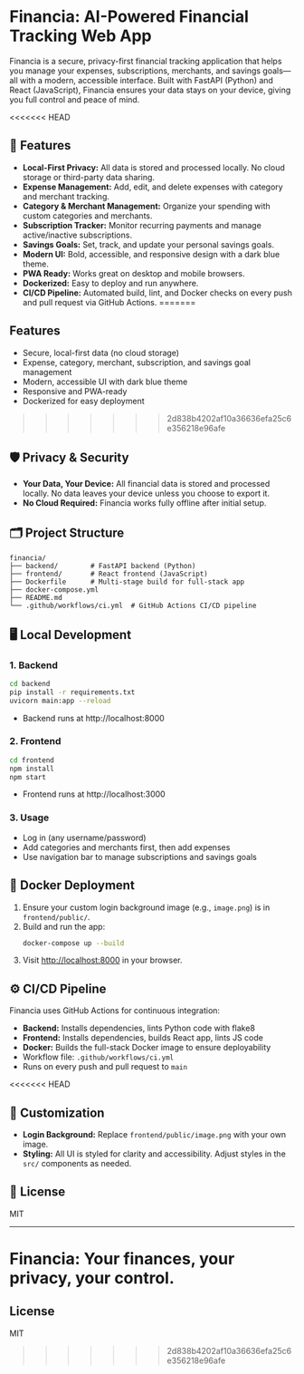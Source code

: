 # Financia: AI-Powered Financial Tracking Web App

Financia is a secure, privacy-first financial tracking application that helps you manage your expenses, subscriptions, merchants, and savings goals—all with a modern, accessible interface. Built with FastAPI (Python) and React (JavaScript), Financia ensures your data stays on your device, giving you full control and peace of mind.

<<<<<<< HEAD
## 🚀 Features
- **Local-First Privacy:** All data is stored and processed locally. No cloud storage or third-party data sharing.
- **Expense Management:** Add, edit, and delete expenses with category and merchant tracking.
- **Category & Merchant Management:** Organize your spending with custom categories and merchants.
- **Subscription Tracker:** Monitor recurring payments and manage active/inactive subscriptions.
- **Savings Goals:** Set, track, and update your personal savings goals.
- **Modern UI:** Bold, accessible, and responsive design with a dark blue theme.
- **PWA Ready:** Works great on desktop and mobile browsers.
- **Dockerized:** Easy to deploy and run anywhere.
- **CI/CD Pipeline:** Automated build, lint, and Docker checks on every push and pull request via GitHub Actions.
=======
## Features
- Secure, local-first data (no cloud storage)
- Expense, category, merchant, subscription, and savings goal management
- Modern, accessible UI with dark blue theme
- Responsive and PWA-ready
- Dockerized for easy deployment
>>>>>>> 2d838b4202af10a36636efa25c6e356218e96afe

## 🛡️ Privacy & Security
- **Your Data, Your Device:** All financial data is stored and processed locally. No data leaves your device unless you choose to export it.
- **No Cloud Required:** Financia works fully offline after initial setup.

## 🗂️ Project Structure
```
financia/
├── backend/        # FastAPI backend (Python)
├── frontend/       # React frontend (JavaScript)
├── Dockerfile      # Multi-stage build for full-stack app
├── docker-compose.yml
├── README.md
└── .github/workflows/ci.yml  # GitHub Actions CI/CD pipeline
```

## 🖥️ Local Development
### 1. Backend
```sh
cd backend
pip install -r requirements.txt
uvicorn main:app --reload
```
- Backend runs at http://localhost:8000

### 2. Frontend
```sh
cd frontend
npm install
npm start
```
- Frontend runs at http://localhost:3000

### 3. Usage
- Log in (any username/password)
- Add categories and merchants first, then add expenses
- Use navigation bar to manage subscriptions and savings goals

## 🐳 Docker Deployment
1. Ensure your custom login background image (e.g., `image.png`) is in `frontend/public/`.
2. Build and run the app:
   ```sh
   docker-compose up --build
   ```
3. Visit [http://localhost:8000](http://localhost:8000) in your browser.

## ⚙️ CI/CD Pipeline
Financia uses GitHub Actions for continuous integration:
- **Backend:** Installs dependencies, lints Python code with flake8
- **Frontend:** Installs dependencies, builds React app, lints JS code
- **Docker:** Builds the full-stack Docker image to ensure deployability
- Workflow file: `.github/workflows/ci.yml`
- Runs on every push and pull request to `main`

<<<<<<< HEAD
## 📝 Customization
- **Login Background:** Replace `frontend/public/image.png` with your own image.
- **Styling:** All UI is styled for clarity and accessibility. Adjust styles in the `src/` components as needed.

## 📄 License
MIT

---

**Financia: Your finances, your privacy, your control.** 
=======
## License
MIT 
>>>>>>> 2d838b4202af10a36636efa25c6e356218e96afe
